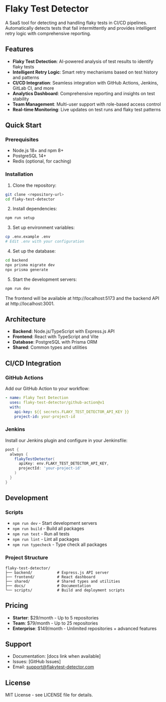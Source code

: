 # Flaky Test Detector

A SaaS tool for detecting and handling flaky tests in CI/CD pipelines. Automatically detects tests that fail intermittently and provides intelligent retry logic with comprehensive reporting.

## Features

- **Flaky Test Detection**: AI-powered analysis of test results to identify flaky tests
- **Intelligent Retry Logic**: Smart retry mechanisms based on test history and patterns
- **CI/CD Integration**: Seamless integration with GitHub Actions, Jenkins, GitLab CI, and more
- **Analytics Dashboard**: Comprehensive reporting and insights on test stability
- **Team Management**: Multi-user support with role-based access control
- **Real-time Monitoring**: Live updates on test runs and flaky test patterns

## Quick Start

### Prerequisites

- Node.js 18+ and npm 8+
- PostgreSQL 14+
- Redis (optional, for caching)

### Installation

1. Clone the repository:
```bash
git clone <repository-url>
cd flaky-test-detector
```

2. Install dependencies:
```bash
npm run setup
```

3. Set up environment variables:
```bash
cp .env.example .env
# Edit .env with your configuration
```

4. Set up the database:
```bash
cd backend
npx prisma migrate dev
npx prisma generate
```

5. Start the development servers:
```bash
npm run dev
```

The frontend will be available at http://localhost:5173 and the backend API at http://localhost:3001.

## Architecture

- **Backend**: Node.js/TypeScript with Express.js API
- **Frontend**: React with TypeScript and Vite
- **Database**: PostgreSQL with Prisma ORM
- **Shared**: Common types and utilities

## CI/CD Integration

### GitHub Actions

Add our GitHub Action to your workflow:

```yaml
- name: Flaky Test Detection
  uses: flaky-test-detector/github-action@v1
  with:
    api-key: ${{ secrets.FLAKY_TEST_DETECTOR_API_KEY }}
    project-id: your-project-id
```

### Jenkins

Install our Jenkins plugin and configure in your Jenkinsfile:

```groovy
post {
  always {
    flakyTestDetector(
      apiKey: env.FLAKY_TEST_DETECTOR_API_KEY,
      projectId: 'your-project-id'
    )
  }
}
```

## Development

### Scripts

- `npm run dev` - Start development servers
- `npm run build` - Build all packages
- `npm run test` - Run all tests
- `npm run lint` - Lint all packages
- `npm run typecheck` - Type check all packages

### Project Structure

```
flaky-test-detector/
├── backend/           # Express.js API server
├── frontend/          # React dashboard
├── shared/            # Shared types and utilities
├── docs/              # Documentation
└── scripts/           # Build and deployment scripts
```

## Pricing

- **Starter**: $29/month - Up to 5 repositories
- **Team**: $79/month - Up to 25 repositories  
- **Enterprise**: $149/month - Unlimited repositories + advanced features

## Support

- Documentation: [docs link when available]
- Issues: [GitHub Issues]
- Email: support@flakytest-detector.com

## License

MIT License - see LICENSE file for details.
